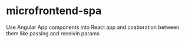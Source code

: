 # microfrontend-spa

Use Angular App components into React app and coaboration between them like passing and receivin params
